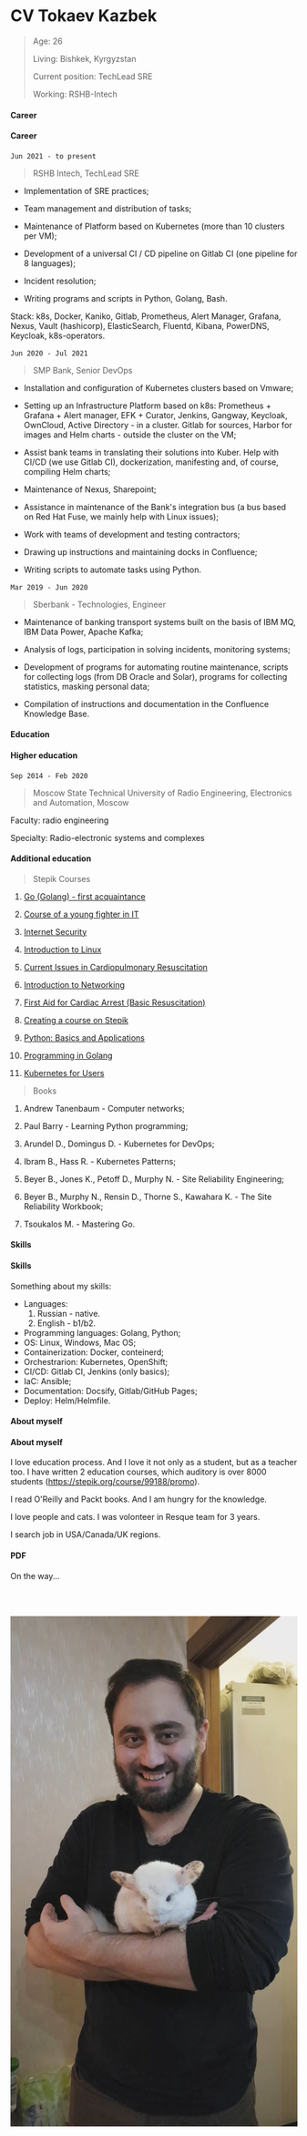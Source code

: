 # CV Tokaev Kazbek

> Age: 26
>
> Living: Bishkek, Kyrgyzstan
>
> Current position: TechLead SRE
>
> Working: RSHB-Intech


<!-- tabs:start -->

#### **Career**

#### Career

```
Jun 2021 - to present
```

>  RSHB Intech, TechLead SRE 

* Implementation of SRE practices;

* Team management and distribution of tasks;

* Maintenance of Platform based on Kubernetes (more than 10 clusters per VM);

* Development of a universal CI / CD pipeline on Gitlab CI (one pipeline for 8 languages);

* Incident resolution;

* Writing programs and scripts in Python, Golang, Bash.

Stack: k8s, Docker, Kaniko, Gitlab, Prometheus, Alert Manager, Grafana, Nexus, Vault (hashicorp), ElasticSearch, Fluentd, Kibana, PowerDNS, Keycloak, k8s-operators. 

```
Jun 2020 - Jul 2021
```

> SMP Bank, Senior DevOps

* Installation and configuration of Kubernetes clusters based on Vmware;
* Setting up an Infrastructure Platform based on k8s: Prometheus + Grafana + Alert manager, EFK + Curator, Jenkins, Gangway, Keycloak, OwnCloud, Active Directory - in a cluster. Gitlab for sources, Harbor for images and Helm charts - outside the cluster on the VM;
* Assist bank teams in translating their solutions into Kuber. Help with CI/CD (we use Gitlab CI), dockerization, manifesting and, of course, compiling Helm charts;

* Maintenance of Nexus, Sharepoint;

* Assistance in maintenance of the Bank's integration bus (a bus based on Red Hat Fuse, we mainly help with Linux issues);

* Work with teams of development and testing contractors;

* Drawing up instructions and maintaining docks in Confluence;

* Writing scripts to automate tasks using Python.



```
Mar 2019 - Jun 2020
```

> Sberbank - Technologies, Engineer

* Maintenance of banking transport systems built on the basis of IBM MQ, IBM Data Power, Apache Kafka;

* Analysis of logs, participation in solving incidents, monitoring systems;

* Development of programs for automating routine maintenance, scripts for collecting logs (from DB Oracle and Solar), programs for collecting statistics, masking personal data;

* Compilation of instructions and documentation in the Confluence Knowledge Base.





#### **Education**

#### Higher education

```
Sep 2014 - Feb 2020
```

> Moscow State Technical University of Radio Engineering, Electronics and Automation, Moscow

Faculty: radio engineering

Specialty: Radio-electronic systems and complexes

#### Additional education

> Stepik Courses

1) [Go (Golang) - first acquaintance](https://stepik.org/cert/1377631)

2) [Course of a young fighter in IT](https://stepik.org/cert/1046964)

3) [Internet Security](https://stepik.org/cert/1046889)

4) [Introduction to Linux](https://stepik.org/cert/1042106)

5) [Current Issues in Cardiopulmonary Resuscitation](https://stepik.org/cert/1041737)

6) [Introduction to Networking](https://stepik.org/cert/1036931)

7) [First Aid for Cardiac Arrest (Basic Resuscitation)](https://stepik.org/cert/209019)

8) [Creating a course on Stepik](https://stepik.org/cert/1032648)

9) [Python: Basics and Applications](https://stepik.org/cert/296841)

10) [Programming in Golang](https://stepik.org/cert/1033118)

11) [Kubernetes for Users](https://stepik.org/cert/1129814)



> Books

1) Andrew Tanenbaum - Computer networks;

2) Paul Barry - Learning Python programming;

3) Arundel D., Domingus D. - Kubernetes for DevOps;

4) Ibram B., Hass R. - Kubernetes Patterns;

5) Beyer B., Jones K., Petoff D., Murphy N. - Site Reliability Engineering;

6) Beyer B., Murphy N., Rensin D., Thorne S., Kawahara K.  - The Site Reliability Workbook;

7) Tsoukalos M. - Mastering Go.


#### **Skills**

#### Skills

Something about my skills:

- Languages: 
  1) Russian - native.
  2) English - b1/b2. 
- Programming languages: Golang, Python;
- OS: Linux, Windows, Mac OS;
- Containerization: Docker, conteinerd;
- Orchestrarion: Kubernetes, OpenShift;
- CI/CD: Gitlab CI, Jenkins (only basics);
- IaC: Ansible;
- Documentation: Docsify, Gitlab/GitHub Pages;
- Deploy: Helm/Helmfile.


#### **About myself**

#### About myself

I love education process. And I love it not only as a student, but as a teacher too. I have written 2 education courses, which auditory is over 8000 students (https://stepik.org/course/99188/promo). 

I read O'Reilly and Packt books. And I am hungry for the knowledge. 

I love people and cats. I was volonteer in Resque team for 3 years. 

I search job in USA/Canada/UK regions. 



#### **PDF**

On the way...

<!-- tabs:end -->

<!-- slide:break-68 -->

<br>
<br>

![me](/assets/01.jpg ':size=50%')
